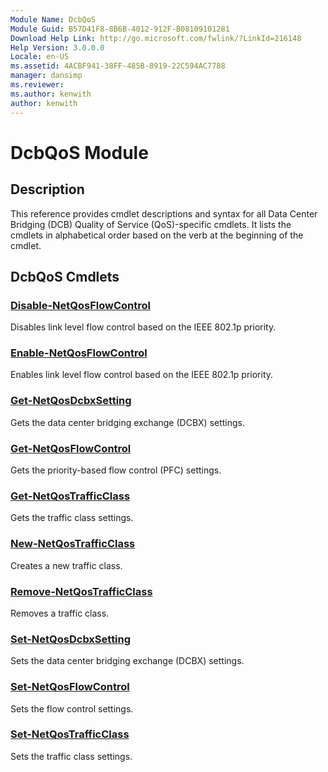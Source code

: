 ```yaml
---
Module Name: DcbQoS
Module Guid: B57D41F8-8B6B-4012-912F-B08109101281
Download Help Link: http://go.microsoft.com/fwlink/?LinkId=216148
Help Version: 3.0.0.0
Locale: en-US
ms.assetid: 4ACBF941-38FF-485B-8919-22C594AC7788
manager: dansimp
ms.reviewer:
ms.author: kenwith
author: kenwith
---
```


# DcbQoS Module
## Description
This reference provides cmdlet descriptions and syntax for all Data Center Bridging (DCB) Quality of Service (QoS)-specific cmdlets. 
It lists the cmdlets in alphabetical order based on the verb at the beginning of the cmdlet.

## DcbQoS Cmdlets
### [Disable-NetQosFlowControl](./Disable-NetQosFlowControl.md)
Disables link level flow control based on the IEEE 802.1p priority.

### [Enable-NetQosFlowControl](./Enable-NetQosFlowControl.md)
Enables link level flow control based on the IEEE 802.1p priority.

### [Get-NetQosDcbxSetting](./Get-NetQosDcbxSetting.md)
Gets the data center bridging exchange (DCBX) settings.

### [Get-NetQosFlowControl](./Get-NetQosFlowControl.md)
Gets the priority-based flow control (PFC) settings.

### [Get-NetQosTrafficClass](./Get-NetQosTrafficClass.md)
Gets the traffic class settings.

### [New-NetQosTrafficClass](./New-NetQosTrafficClass.md)
Creates a new traffic class.

### [Remove-NetQosTrafficClass](./Remove-NetQosTrafficClass.md)
Removes a traffic class.

### [Set-NetQosDcbxSetting](./Set-NetQosDcbxSetting.md)
Sets the data center bridging exchange (DCBX) settings.

### [Set-NetQosFlowControl](./Set-NetQosFlowControl.md)
Sets the flow control settings.

### [Set-NetQosTrafficClass](./Set-NetQosTrafficClass.md)
Sets the traffic class settings.


